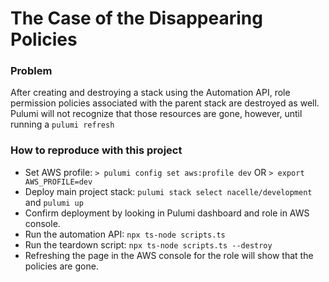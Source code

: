 # The Case of the Disappearing Policies

### Problem

After creating and destroying a stack using the Automation API, role permission policies associated with the parent stack are destroyed as well. Pulumi will not recognize that those resources are gone, however, until running a `pulumi refresh`

### How to reproduce with this project

- Set AWS profile: `> pulumi config set aws:profile dev` OR `> export AWS_PROFILE=dev`
- Deploy main project stack: `pulumi stack select nacelle/development` and `pulumi up`
- Confirm deployment by looking in Pulumi dashboard and role in AWS console.
- Run the automation API: `npx ts-node scripts.ts`
- Run the teardown script: `npx ts-node scripts.ts --destroy`
- Refreshing the page in the AWS console for the role will show that the policies are gone.
